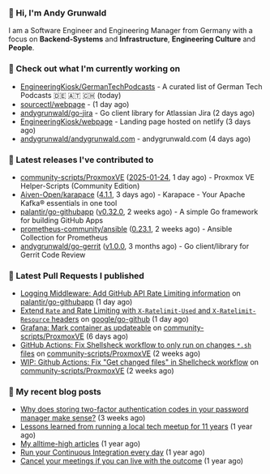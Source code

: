 ### 👋 Hi, I'm Andy Grunwald

I am a Software Engineer and Engineering Manager from Germany with a focus on **Backend-Systems** and **Infrastructure**, **Engineering Culture** and **People**.

### 👷 Check out what I'm currently working on


- [EngineeringKiosk/GermanTechPodcasts](https://github.com/EngineeringKiosk/GermanTechPodcasts) - A curated list of German Tech Podcasts 🇩🇪 🇦🇹 🇨🇭 (today)
- [sourcectl/webpage](https://github.com/sourcectl/webpage) -  (1 day ago)
- [andygrunwald/go-jira](https://github.com/andygrunwald/go-jira) - Go client library for Atlassian Jira (2 days ago)
- [EngineeringKiosk/webpage](https://github.com/EngineeringKiosk/webpage) - Landing page hosted on netlify (3 days ago)
- [andygrunwald/andygrunwald.com](https://github.com/andygrunwald/andygrunwald.com) - andygrunwald.com (4 days ago)

### 🔭 Latest releases I've contributed to


- [community-scripts/ProxmoxVE](https://github.com/community-scripts/ProxmoxVE) ([2025-01-24](https://github.com/community-scripts/ProxmoxVE/releases/tag/2025-01-24), 1 day ago) - Proxmox VE Helper-Scripts (Community Edition) 
- [Aiven-Open/karapace](https://github.com/Aiven-Open/karapace) ([4.1.1](https://github.com/Aiven-Open/karapace/releases/tag/4.1.1), 3 days ago) - Karapace - Your Apache Kafka® essentials in one tool
- [palantir/go-githubapp](https://github.com/palantir/go-githubapp) ([v0.32.0](https://github.com/palantir/go-githubapp/releases/tag/v0.32.0), 2 weeks ago) - A simple Go framework for building GitHub Apps
- [prometheus-community/ansible](https://github.com/prometheus-community/ansible) ([0.23.1](https://github.com/prometheus-community/ansible/releases/tag/0.23.1), 2 weeks ago) - Ansible Collection for Prometheus
- [andygrunwald/go-gerrit](https://github.com/andygrunwald/go-gerrit) ([v1.0.0](https://github.com/andygrunwald/go-gerrit/releases/tag/v1.0.0), 3 months ago) - Go client/library for Gerrit Code Review

### 🔨 Latest Pull Requests I published


- [Logging Middleware: Add GitHub API Rate Limiting information](https://github.com/palantir/go-githubapp/pull/413) on [palantir/go-githubapp](https://github.com/palantir/go-githubapp) (1 day ago)
- [Extend `Rate` and Rate Limiting with `X-Ratelimit-Used` and `X-Ratelimit-Resource` headers](https://github.com/google/go-github/pull/3453) on [google/go-github](https://github.com/google/go-github) (1 day ago)
- [Grafana: Mark container as updateable](https://github.com/community-scripts/ProxmoxVE/pull/1603) on [community-scripts/ProxmoxVE](https://github.com/community-scripts/ProxmoxVE) (6 days ago)
- [GitHub Actions: Fix Shellsheck workflow to only run on changes `*.sh` files](https://github.com/community-scripts/ProxmoxVE/pull/1423) on [community-scripts/ProxmoxVE](https://github.com/community-scripts/ProxmoxVE) (2 weeks ago)
- [WIP: Github Actions: Fix &#34;Get changed files&#34; in Shellcheck workflow](https://github.com/community-scripts/ProxmoxVE/pull/1422) on [community-scripts/ProxmoxVE](https://github.com/community-scripts/ProxmoxVE) (2 weeks ago)

### 📝 My recent blog posts


- [Why does storing two-factor authentication codes in your password manager make sense?](https://andygrunwald.com/blog/why-does-storing-two-factor-authentication-codes-in-your-password-manager-make-sense/) (3 weeks ago)
- [Lessons learned from running a local tech meetup for 11 years](https://andygrunwald.com/blog/lessons-learned-from-running-a-local-tech-meetup-for-11-years/) (1 year ago)
- [My alltime-high articles](https://andygrunwald.com/blog/my-all-time-high-articles/) (1 year ago)
- [Run your Continuous Integration every day](https://andygrunwald.com/blog/run-your-continuous-integration-every-day/) (1 year ago)
- [Cancel your meetings if you can live with the outcome](https://andygrunwald.com/blog/cancel-your-meetings-if-you-can-live-with-the-outcome/) (1 year ago)
